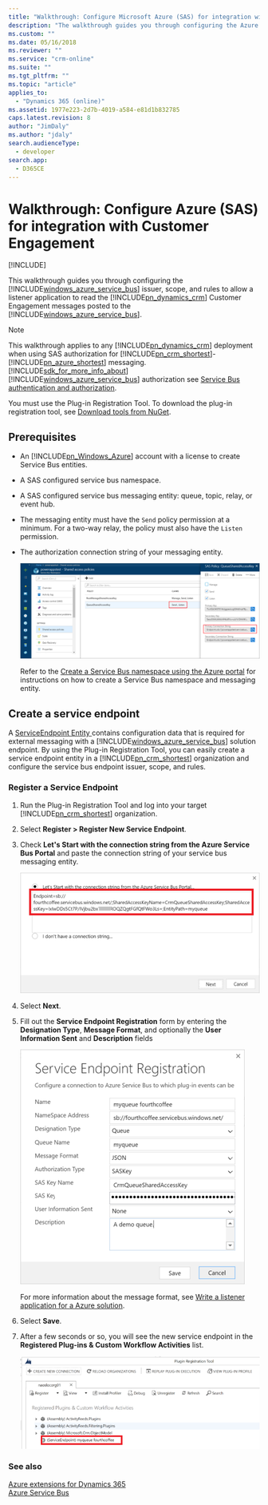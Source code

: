 ```yaml
---
title: "Walkthrough: Configure Microsoft Azure (SAS) for integration with Dynamics 365 | MicrosoftDocs"
description: "The walkthrough guides you through configuring the Azure Service Bus issuer, scope, and rules to allow a listener application to read the Dynamics 365 Customer Engagement messages posted to the Azure Service Bus. "
ms.custom: ""
ms.date: 05/16/2018
ms.reviewer: ""
ms.service: "crm-online"
ms.suite: ""
ms.tgt_pltfrm: ""
ms.topic: "article"
applies_to: 
  - "Dynamics 365 (online)"
ms.assetid: 1977e223-2d7b-4019-a584-e81d1b832785
caps.latest.revision: 8
author: "JimDaly"
ms.author: "jdaly"
search.audienceType: 
  - developer
search.app: 
  - D365CE
---
```

# Walkthrough: Configure Azure (SAS) for integration with Customer Engagement

[!INCLUDE[](../includes/cc_applies_to_update_9_0_0.md)]

This walkthrough guides you through configuring the [!INCLUDE[windows_azure_service_bus](../includes/windows-azure-service-bus.md)] issuer, scope, and rules to allow a listener application to read the [!INCLUDE[pn_dynamics_crm](../includes/pn-dynamics-crm.md)] Customer Engagement messages posted to the [!INCLUDE[windows_azure_service_bus](../includes/windows-azure-service-bus.md)].  
  
> [!NOTE]
>  This walkthrough applies to any [!INCLUDE[pn_dynamics_crm](../includes/pn-dynamics-crm.md)] deployment when using SAS authorization for [!INCLUDE[pn_crm_shortest](../includes/pn-crm-shortest.md)]-[!INCLUDE[pn_azure_shortest](../includes/pn-azure-shortest.md)] messaging. [!INCLUDE[sdk_for_more_info_about](../includes/sdk-for-more-info-about.md)][!INCLUDE[windows_azure_service_bus](../includes/windows-azure-service-bus.md)] authorization see [Service Bus authentication and authorization](https://azure.microsoft.com/en-us/documentation/articles/service-bus-authentication-and-authorization/).  
> 
> You must use the Plug-in Registration Tool. To download the plug-in registration tool, see [Download tools from NuGet](download-tools-NuGet.md).
  
## Prerequisites  
  
- An [!INCLUDE[pn_Windows_Azure](../includes/pn-windows-azure.md)] account with a license to create Service Bus entities.  
  
- A SAS configured service bus namespace.  
  
- A SAS configured service bus messaging entity: queue, topic, relay, or event hub.  
  
- The messaging entity must have the `Send` policy permission at a minimum. For a two-way relay, the policy must also have the `Listen` permission.  
- The authorization connection string of your messaging entity. 
  
  ![Define the Azure policy permissions](media/policy-permissions.png "Define the Azure policy permissions")  
  
  Refer to the [Create a Service Bus namespace using the Azure portal](/azure/service-bus-messaging/service-bus-create-namespace-portal) for instructions on how to create a Service Bus namespace and messaging entity.  
  
## Create a service endpoint  
 A [ServiceEndpoint Entity ](entities/serviceendpoint.md) contains configuration data that is required for external messaging with a [!INCLUDE[windows_azure_service_bus](../includes/windows-azure-service-bus.md)] solution endpoint. By using the Plug-in Registration Tool, you can easily create a service endpoint entity in a [!INCLUDE[pn_crm_shortest](../includes/pn-crm-shortest.md)] organization and configure  the service bus endpoint issuer, scope, and rules.  
  
### Register a Service Endpoint  
  
1. Run the Plug-in Registration Tool and log into your target [!INCLUDE[pn_crm_shortest](../includes/pn-crm-shortest.md)] organization.  
  
2. Select **Register > Register New Service Endpoint**.  
  
3. Check **Let's Start with the connection string from the Azure Service Bus Portal** and paste the connection string of your service bus messaging entity.  
  
   ![Provide authorization connection string](media/sas-connection-string.PNG "Provide authorization connection string")  
  
4. Select **Next**.  
  
5. Fill out the **Service Endpoint Registration** form by entering the **Designation Type**, **Message Format**, and optionally the **User Information Sent** and **Description** fields  
  
   ![Service endpoint registration](media/service-endpoint-registration.PNG "Service endpoint registration")  
  
   For more information about the message format, see [Write a listener application for a Azure solution](write-listener-application-azure-solution.md).  
  
6. Select **Save**.  
  
7. After a few seconds or so, you will see the new service endpoint in the **Registered Plug-ins & Custom Workflow Activities** list.  
  
   ![New service endpoint](media/new-service-endpoint.PNG "New service endpoint")  
  
### See also  
 [Azure extensions for Dynamics 365](azure-extensions.md)   
 [Azure Service Bus](/azure/service-bus-messaging/service-bus-fundamentals-hybrid-solutions)
